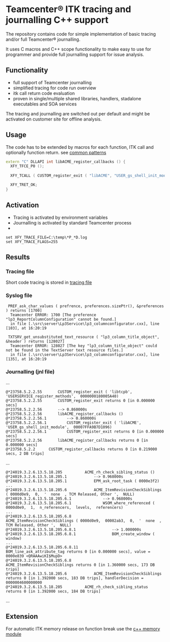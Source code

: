 # Teamcenter®  ITK tracing and journalling C++ support

The repository contains code for simple implementation of basic tracing 
and/or full Teamcenter® journalling.

It uses C macros and C++ scope functionality to make easy to use for
programmer and provide full journalling support for issue analysis.

## Functionality
- full support of Teamcenter journalling
- simplified tracing for code run overview
- itk call return code evaluation
- proven in single/multiple shared libraries, handlers, stadalone executables and SOA services

The tracing and journalling are switched out per default and might be
activated on customer site for offline analysis.

## Usage
The code has to be extended by macros for each function, ITK call and 
optionally function return. see [common patterns](docs/CommonTracingPattern.md)

```C++
extern "C" DLLAPI int libACME_register_callbacks () {
  XFY_TFCE_P0 ();
 
  XFY_TCALL ( CUSTOM_register_exit ( "libACME", "USER_gs_shell_init_module", (CUSTOM_EXIT_ftn_t)ACME_gs_shell_init_module) );

  XFY_TRET_OK;
}
```

## Activation
- Tracing is activated by environment variables
- Journalling is activated by standard Teamcenter process
- 

```
set XFY_TRACE_FILE=C:\temp\*P_*D.log
set XFY_TRACE_FLAGS=255
```

## Results

### Tracing file
Short code tracing is stored in [tracing file](docs/TracingOutput.md)

### Syslog file
```
 PREF_ask_char_values ( prefrence, preferences.sizePtr(), &preferences ) returns [1700]
  Teamcenter ERROR: 1700 [The preference "lp3_ReportColumnConfiguration" cannot be found.]
  in file [.\src\server\Lp3Service\lp3_columnconfigurator.cxx], line [103], at 16:20:19

 TXTSRV_get_unsubstituted_text_resource ( "lp3_column_title_object", &header ) returns [128027]
  Teamcenter ERROR: 128027 [The key "lp3_column_title_object" could not be found in the TextServer text resource files.]
  in file [.\src\server\Lp3Service\lp3_columnconfigurator.cxx], line [135], at 16:20:19
```
  
### Journalling (jnl file)
...
```
@*23758.5.2.2.55       CUSTOM_register_exit ( 'libtcpb',  'USERSERVICE_register_methods',  0000000180005A40)
@*23758.5.2.2.55       CUSTOM_register_exit returns 0 [in 0.000000 secs]
@*23758.5.2.2.56       --> 0.860000s
@*23758.5.2.2.56       libACME_register_callbacks ()
@*23758.5.2.2.56.1         --> 0.860000s
@*23758.5.2.2.56.1         CUSTOM_register_exit ( 'libACME',  'USER_gs_shell_init_module',  00007FFA9B7D1096)
@*23758.5.2.2.56.1         CUSTOM_register_exit returns 0 [in 0.000000 secs]
@*23758.5.2.2.56       libACME_register_callbacks returns 0 [in 0.000000 secs]
@*23758.5.2.2      CUSTOM_register_callbacks returns 0 [in 0.219000 secs, 2 DB trips]
```
...
```
@*24019.3.2.6.13.5.18.205          ACME_rh_check_sibling_status ()
@*24019.3.2.6.13.5.18.205.1            --> 0.968000s
@*24019.3.2.6.13.5.18.205.1            EPM_ask_root_task ( 0000e3f2)
...
@*24019.3.2.6.13.5.18.205.6            ACME_ItemRevisionCheckSiblings ( 0000d0e9,  0,  '  none  , TCM Released, Other ',  NULL)
@*24019.3.2.6.13.5.18.205.6.1              --> 0.968000s
@*24019.3.2.6.13.5.18.205.6.1              WSOM_where_referenced ( 0000d0e9,  1,  n_referencers,  levels,  referencers)
...
@*24019.3.2.6.13.5.18.205.6.8              ACME_ItemRevisionCheckSiblings ( 0000d0e9,  00002ab3,  0,  '  none  , TCM Released, Other ',  NULL)
@*24019.3.2.6.13.5.18.205.6.8.1                --> 1.000000s
@*24019.3.2.6.13.5.18.205.6.8.1                BOM_create_window ( window)
...
@*24019.3.2.6.13.5.18.205.6.8.11               BOM_line_ask_attribute_tag returns 0 [in 0.000000 secs], value = 0000e839 <QRAAAwiKI$MupD>
@*24019.3.2.6.13.5.18.205.6.8              ACME_ItemRevisionCheckSiblings returns 0 [in 1.360000 secs, 173 DB trips]
@*24019.3.2.6.13.5.18.205.6            ACME_ItemRevisionCheckSiblings returns 0 [in 1.392000 secs, 183 DB trips], handlerDecision = 0000004600000000
@*24019.3.2.6.13.5.18.205          ACME_rh_check_sibling_status returns 0 [in 1.392000 secs, 184 DB trips]
```
...

## Extension
For automatic ITK memory release on function break use the [c++ memory 
module](https://github.com/exsofy/tcua-itk-memory)
